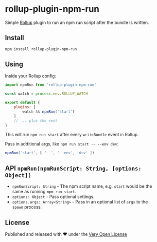 # rollup-plugin-npm-run

Simple [Rollup](https://rollupjs.org/) plugin to run an npm run script after the bundle is written.

## Install

```bash
npm install rollup-plugin-npm-run
```

## Using

Inside your Rollup config:

```js
import npmRun from 'rollup-plugin-npm-run'

const watch = process.env.ROLLUP_WATCH

export default {
    plugins: [
        watch && npmRun('start')
    ]
    // ... plus the rest
}
```

This will run `npm run start` after every `writeBundle` event in Rollup.

Pass in additional args, like `npm run start -- --env dev`: 

```js
npmRun('start', [ '--', '--env', 'dev' ])
```

## API `npmRun(npmRunScript: String, [options: Object])`

* `npmRunScript: String` - The npm script name, e.g. `start` would be the same as running `npm run start`.
* `options: Object` - Pass optional settings.
* `options.args: Array<String>` - Pass in an optional list of `args` to the `spawn` process.

## License

Published and released with ❤️ under the [Very Open License](http://veryopenlicense.com)
